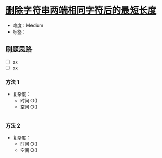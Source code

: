 # [删除字符串两端相同字符后的最短长度](https://leetcode-cn.com/problems/minimum-length-of-string-after-deleting-similar-ends/)

- 难度：Medium
- 标签：

## 刷题思路

- [ ] xx
- [ ] xx

### 方法 1

- 复杂度：
    - 时间 O()
    - 空间 O()

``` js

```

### 方法 2

- 复杂度：
    - 时间 O()
    - 空间 O()

``` js

```
